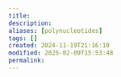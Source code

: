 ```yaml
---
title: 
description: 
aliases: [polynucleotides]
tags: []
created: 2024-11-19T21:16:10
modified: 2025-02-09T15:53:48
permalink:
---
```


